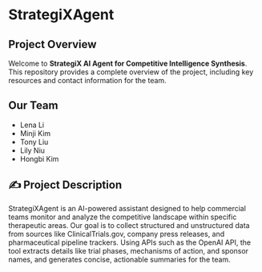 # StrategiXAgent

## Project Overview  
Welcome to **StrategiX AI Agent for Competitive Intelligence Synthesis**. This repository provides a complete overview of the project, including key resources and contact information for the team.

## Our Team  
- Lena Li  
- Minji Kim  
- Tony Liu  
- Lily Niu  
- Hongbi Kim

## ✍️ Project Description  
StrategiXAgent is an AI-powered assistant designed to help commercial teams monitor and analyze the competitive landscape within specific therapeutic areas. Our goal is to collect structured and unstructured data from sources like ClinicalTrials.gov, company press releases, and pharmaceutical pipeline trackers. Using APIs such as the OpenAI API, the tool extracts details like trial phases, mechanisms of action, and sponsor names, and generates concise, actionable summaries for the team.
